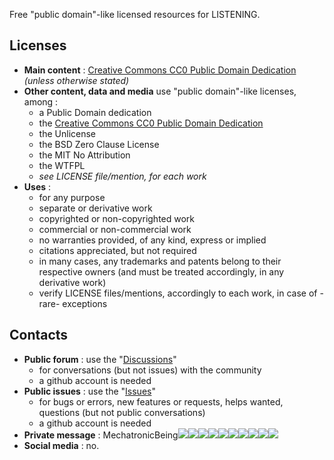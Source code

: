 Free "public domain"-like licensed resources for LISTENING.

## Licenses
- **Main content** : [Creative Commons CC0 Public Domain Dedication](LICENSE) *(unless otherwise stated)*
- **Other content, data and media** use "public domain"-like licenses, among :
  - a Public Domain dedication 
  - the [Creative Commons CC0 Public Domain Dedication](LICENSE)
  - the Unlicense
  - the BSD Zero Clause License
  - the MIT No Attribution
  - the WTFPL
  - *see LICENSE file/mention, for each work*
- **Uses** : 
  - for any purpose
  - separate or derivative work
  - copyrighted or non-copyrighted work
  - commercial or non-commercial work
  - no warranties provided, of any kind, express or implied
  - citations appreciated, but not required
  - in many cases, any trademarks and patents belong to their respective owners (and must be treated accordingly, in any derivative work)
  - verify LICENSE files/mentions, accordingly to each work, in case of -rare- exceptions

## Contacts
- **Public forum** : use the "[Discussions](https://github.com/MechatronicBeing/resources/discussions/)"
  - for conversations (but not issues) with the community 
  - a github account is needed
- **Public issues** : use the "[Issues](https://github.com/MechatronicBeing/resources/issues/)"
  - for bugs or errors, new features or requests, helps wanted, questions (but not public conversations)
  - a github account is needed
- **Private message** : MechatronicBeing![](https://raw.githubusercontent.com/MechatronicBeing/resources-writing/main/images/symbols/sign/atsign.png)![](https://raw.githubusercontent.com/MechatronicBeing/resources-writing/main/images/symbols/bf/g.png)![](https://raw.githubusercontent.com/MechatronicBeing/resources-writing/main/images/symbols/bf/m.png)![](https://raw.githubusercontent.com/MechatronicBeing/resources-writing/main/images/symbols/bf/a.png)![](https://raw.githubusercontent.com/MechatronicBeing/resources-writing/main/images/symbols/bf/i.png)![](https://raw.githubusercontent.com/MechatronicBeing/resources-writing/main/images/symbols/bf/l.png)![](https://raw.githubusercontent.com/MechatronicBeing/resources-writing/main/images/symbols/sign/centerdot.png)![](https://raw.githubusercontent.com/MechatronicBeing/resources-writing/main/images/symbols/bf/c.png)![](https://raw.githubusercontent.com/MechatronicBeing/resources-writing/main/images/symbols/bf/o.png)![](https://raw.githubusercontent.com/MechatronicBeing/resources-writing/main/images/symbols/bf/m.png)
- **Social media** : no. 
